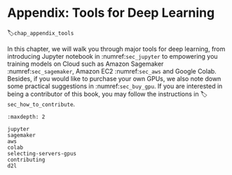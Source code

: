 # Appendix: Tools for Deep Learning
:label:`chap_appendix_tools`

In this chapter, we will walk you through major tools for deep learning, from introducing Jupyter notebook in :numref:`sec_jupyter` to empowering you training models on Cloud such as Amazon Sagemaker :numref:`sec_sagemaker`, Amazon EC2 :numref:`sec_aws` and Google Colab. Besides, if you would like to purchase your own GPUs, we also note down some practical suggestions in :numref:`sec_buy_gpu`. If you are interested in being a contributor of this book, you may follow the instructions in :label:`sec_how_to_contribute`.

```toc
:maxdepth: 2

jupyter
sagemaker
aws
colab
selecting-servers-gpus
contributing
d2l
```
